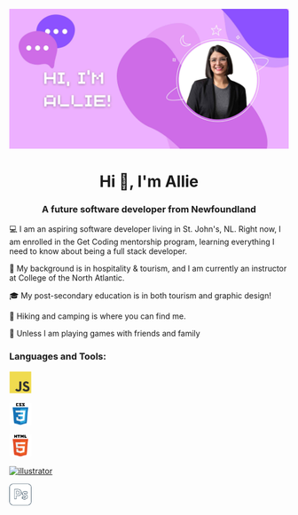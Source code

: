 <img src="images/GitHub Banner (1).jpg"></img>

<h1 align="center">Hi 👋, I'm Allie</h1>
<h3 align="center">A future software developer from Newfoundland</h3>

<p align="left">💻 I am an aspiring software developer living in St. John's, NL. Right now, I am enrolled in the Get Coding mentorship program, learning everything I need to know about being a full stack developer.</p>
<p align="left">🏨 My background is in hospitality & tourism, and I am currently an instructor at College of the North Atlantic.</p>
<p align="left">🎓 My post-secondary education is in both tourism and graphic design!</p>
<p align="left">🌲 Hiking and camping is where you can find me.</p>
<p align="left">🎲 Unless I am playing games with friends and family</p>

<h3 align="left">Languages and Tools:</h3>
<p align="left"> 
<a href="https://developer.mozilla.org/en-US/docs/Web/JavaScript" target="_blank" rel="noreferrer"> <img src="https://raw.githubusercontent.com/devicons/devicon/master/icons/javascript/javascript-original.svg" alt="javascript" width="40" height="40"/> </a> 

<a href="https://www.w3schools.com/css/" target="_blank" rel="noreferrer"> <img src="https://raw.githubusercontent.com/devicons/devicon/master/icons/css3/css3-original-wordmark.svg" alt="css3" width="40" height="40"/> </a> 

<a href="https://www.w3.org/html/" target="_blank" rel="noreferrer"> <img src="https://raw.githubusercontent.com/devicons/devicon/master/icons/html5/html5-original-wordmark.svg" alt="html5" width="40" height="40"/> </a>

<a href="https://www.adobe.com/in/products/illustrator.html" target="_blank" rel="noreferrer"> <img src="https://www.vectorlogo.zone/logos/adobe_illustrator/adobe_illustrator-icon.svg" alt="illustrator" width="40" height="40"/> </a> 

<a href="https://www.photoshop.com/en" target="_blank" rel="noreferrer"> <img src="https://raw.githubusercontent.com/devicons/devicon/master/icons/photoshop/photoshop-line.svg" alt="photoshop" width="40" height="40"/> </a> </p>
